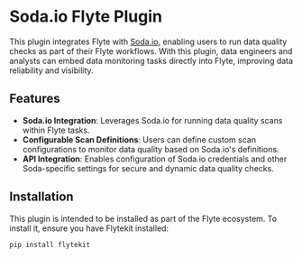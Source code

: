 # Soda.io Flyte Plugin

This plugin integrates Flyte with [Soda.io](https://soda.io/), enabling users to run data quality checks as part of their Flyte workflows. With this plugin, data engineers and analysts can embed data monitoring tasks directly into Flyte, improving data reliability and visibility.

## Features

- **Soda.io Integration**: Leverages Soda.io for running data quality scans within Flyte tasks.
- **Configurable Scan Definitions**: Users can define custom scan configurations to monitor data quality based on Soda.io's definitions.
- **API Integration**: Enables configuration of Soda.io credentials and other Soda-specific settings for secure and dynamic data quality checks.

## Installation

This plugin is intended to be installed as part of the Flyte ecosystem. To install it, ensure you have Flytekit installed:

```bash
pip install flytekit